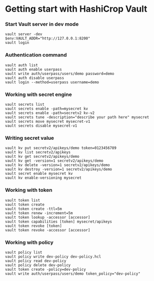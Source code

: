 # Getting start with HashiCrop Vault
### Start Vault server in dev mode
```
vault server -dev
$env:VAULT_ADDR="http://127.0.0.1:8200"
vault login
```

### Authentication command
```
vault auth list
vault auth enable userpass
vault write auth/userpass/users/demo password=demo
vault auth disable userpass
vault login --method=userpass username=demo
```

### Working with secret engine
```
vault secrets list
vault secrets enable -path=mysecret kv
vault secrets enable -path=secretv2 kv-v2
vault secrets tune -description="describe your path here" mysecret
vault secrets move mysecret mysecret-v1
vault secrets disable mysecret-v1
```

### Writing secret value
```
vault kv put secretv2/apikeys/demo token=0123456789
vault kv list secretv2/apikeys
vault kv get secretv2/apikeys/demo
vault kv get -version=1 secretv2/apikeys/demo
vault kv delete -version=1 secretv2/apikeys/demo
vault kv destroy -version=1 secretv2/apikeys/demo
vault secret enable mysecret kv
vault kv enable-versioning mysecret
```

### Working with token
```
vault token list
vault token create
vault token create -ttl=5m
vault token renew -increment=5m
vault token lookup -accessor [accessor]
vault token capabilities [token] mysecret/apikeys
vault token revoke [token]
vault token revoke -accessor [accessor]
```

### Working with policy
```
vault policy list
vault policy write dev-policy dev-policy.hcl
vault policy read dev-policy
vault policy delete dev-policy
vault token create -policy=dev-policy
vault write auth/userpass/users/demo token_policy="dev-policy"
```

